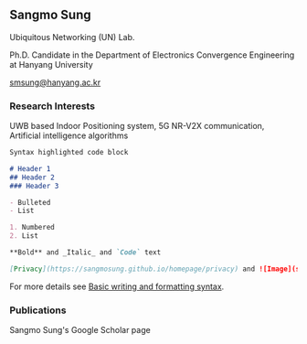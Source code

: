 ## Sangmo Sung

Ubiquitous Networking (UN) Lab.

Ph.D. Candidate in the Department of Electronics Convergence Engineering at Hanyang University

smsung@hanyang.ac.kr

### Research Interests

UWB based Indoor Positioning system, 5G NR-V2X communication, Artificial intelligence algorithms
```markdown
Syntax highlighted code block

# Header 1
## Header 2
### Header 3

- Bulleted
- List

1. Numbered
2. List

**Bold** and _Italic_ and `Code` text

[Privacy](https://sangmosung.github.io/homepage/privacy) and ![Image](src)
```

For more details see [Basic writing and formatting syntax](https://docs.github.com/en/github/writing-on-github/getting-started-with-writing-and-formatting-on-github/basic-writing-and-formatting-syntax).

### Publications

Sangmo Sung's Google Scholar page
